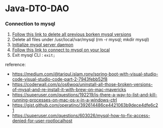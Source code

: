 # Java-DTO-DAO

### Connection to mysql
1. [Follow this link to delete all previous borken mysql versions](https://gist.github.com/operatino/392614486ce4421063b9dece4dfe6c21)
2. Delete all files under /usr/local/var/mysql (rm -r mysql; mkdir mysql)
3. [Initialize mysql server daemon](https://gist.github.com/operatino/392614486ce4421063b9dece4dfe6c21#gistcomment-2703813)
4. [Follow this link to connect to mysql on your local](https://superuser.com/a/603027)
5. Exit mysql CLI : `exit;` 


reference: 
* https://medium.com/@tariqul.islam.rony/spring-boot-with-visual-studio-code-visual-studio-code-part-2-7943febb52f8
* https://coderwall.com/p/os6woq/uninstall-all-those-broken-versions-of-mysql-and-re-install-it-with-brew-on-mac-mavericks
* https://superuser.com/questions/192219/is-there-a-way-to-list-and-kill-running-processes-on-mac-os-x-in-a-windows-ctrl
* https://gist.github.com/operatino/392614486ce4421063b9dece4dfe6c21
* https://superuser.com/questions/603026/mysql-how-to-fix-access-denied-for-user-rootlocalhost

